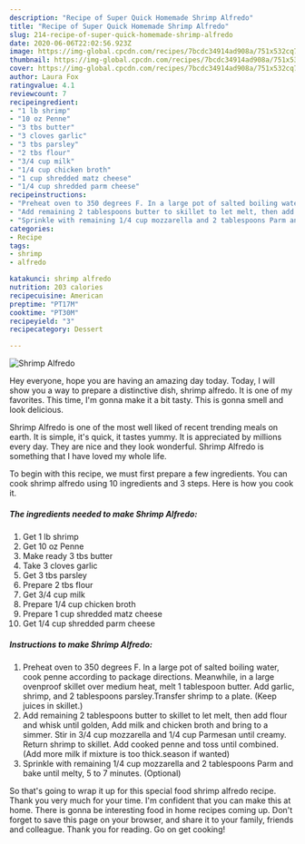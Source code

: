 ```yaml
---
description: "Recipe of Super Quick Homemade Shrimp Alfredo"
title: "Recipe of Super Quick Homemade Shrimp Alfredo"
slug: 214-recipe-of-super-quick-homemade-shrimp-alfredo
date: 2020-06-06T22:02:56.923Z
image: https://img-global.cpcdn.com/recipes/7bcdc34914ad908a/751x532cq70/shrimp-alfredo-recipe-main-photo.jpg
thumbnail: https://img-global.cpcdn.com/recipes/7bcdc34914ad908a/751x532cq70/shrimp-alfredo-recipe-main-photo.jpg
cover: https://img-global.cpcdn.com/recipes/7bcdc34914ad908a/751x532cq70/shrimp-alfredo-recipe-main-photo.jpg
author: Laura Fox
ratingvalue: 4.1
reviewcount: 7
recipeingredient:
- "1 lb shrimp"
- "10 oz Penne"
- "3 tbs butter"
- "3 cloves garlic"
- "3 tbs parsley"
- "2 tbs flour"
- "3/4 cup milk"
- "1/4 cup chicken broth"
- "1 cup shredded matz cheese"
- "1/4 cup shredded parm cheese"
recipeinstructions:
- "Preheat oven to 350 degrees F. In a large pot of salted boiling water, cook penne according to package directions. Meanwhile, in a large ovenproof skillet over medium heat, melt 1 tablespoon butter. Add garlic, shrimp, and 2 tablespoons parsley.Transfer shrimp to a plate. (Keep juices in skillet.)"
- "Add remaining 2 tablespoons butter to skillet to let melt, then add flour and whisk until golden, Add milk and chicken broth and bring to a simmer. Stir in 3/4 cup mozzarella and 1/4 cup Parmesan until creamy. Return shrimp to skillet. Add cooked penne and toss until combined. (Add more milk if mixture is too thick.season if wanted)"
- "Sprinkle with remaining 1/4 cup mozzarella and 2 tablespoons Parm and bake until melty, 5 to 7 minutes. (Optional)"
categories:
- Recipe
tags:
- shrimp
- alfredo

katakunci: shrimp alfredo 
nutrition: 203 calories
recipecuisine: American
preptime: "PT17M"
cooktime: "PT30M"
recipeyield: "3"
recipecategory: Dessert

---
```



![Shrimp Alfredo](https://img-global.cpcdn.com/recipes/7bcdc34914ad908a/751x532cq70/shrimp-alfredo-recipe-main-photo.jpg)

Hey everyone, hope you are having an amazing day today. Today, I will show you a way to prepare a distinctive dish, shrimp alfredo. It is one of my favorites. This time, I'm gonna make it a bit tasty. This is gonna smell and look delicious.

Shrimp Alfredo is one of the most well liked of recent trending meals on earth. It is simple, it's quick, it tastes yummy. It is appreciated by millions every day. They are nice and they look wonderful. Shrimp Alfredo is something that I have loved my whole life.




To begin with this recipe, we must first prepare a few ingredients. You can cook shrimp alfredo using 10 ingredients and 3 steps. Here is how you cook it.

<!--inarticleads1-->

##### The ingredients needed to make Shrimp Alfredo:

1. Get 1 lb shrimp
1. Get 10 oz Penne
1. Make ready 3 tbs butter
1. Take 3 cloves garlic
1. Get 3 tbs parsley
1. Prepare 2 tbs flour
1. Get 3/4 cup milk
1. Prepare 1/4 cup chicken broth
1. Prepare 1 cup shredded matz cheese
1. Get 1/4 cup shredded parm cheese




<!--inarticleads2-->

##### Instructions to make Shrimp Alfredo:

1. Preheat oven to 350 degrees F. In a large pot of salted boiling water, cook penne according to package directions. Meanwhile, in a large ovenproof skillet over medium heat, melt 1 tablespoon butter. Add garlic, shrimp, and 2 tablespoons parsley.Transfer shrimp to a plate. (Keep juices in skillet.)
1. Add remaining 2 tablespoons butter to skillet to let melt, then add flour and whisk until golden, Add milk and chicken broth and bring to a simmer. Stir in 3/4 cup mozzarella and 1/4 cup Parmesan until creamy. Return shrimp to skillet. Add cooked penne and toss until combined. (Add more milk if mixture is too thick.season if wanted)
1. Sprinkle with remaining 1/4 cup mozzarella and 2 tablespoons Parm and bake until melty, 5 to 7 minutes. (Optional)




So that's going to wrap it up for this special food shrimp alfredo recipe. Thank you very much for your time. I'm confident that you can make this at home. There is gonna be interesting food in home recipes coming up. Don't forget to save this page on your browser, and share it to your family, friends and colleague. Thank you for reading. Go on get cooking!
